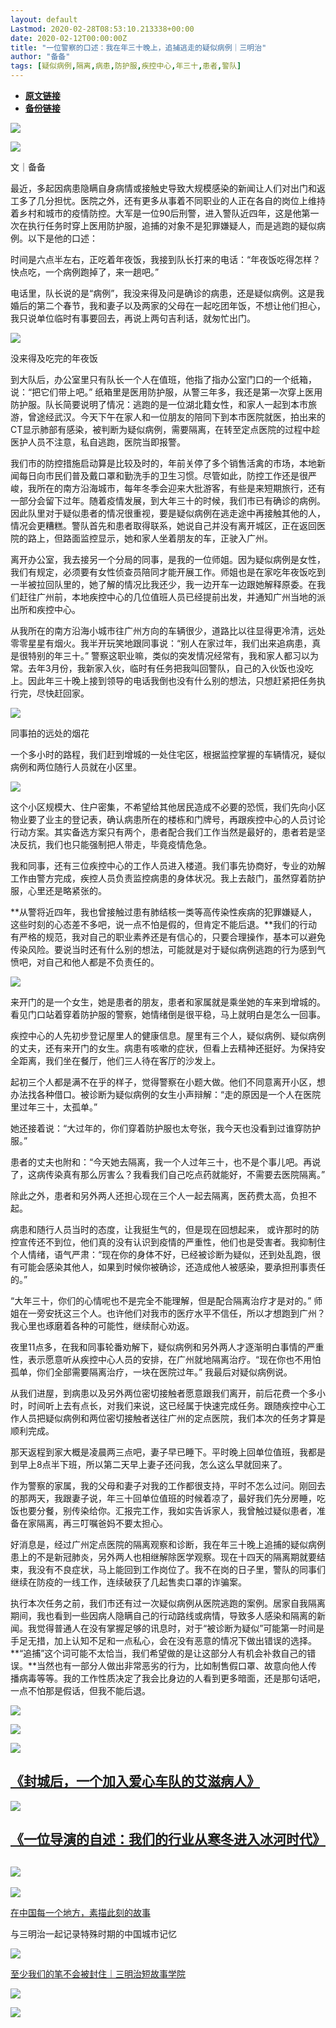 ```yaml
---
layout: default
Lastmod: 2020-02-28T08:53:10.213338+00:00
date: 2020-02-12T00:00:00Z
title: "一位警察的口述：我在年三十晚上，追捕逃走的疑似病例｜三明治"
author: "备备"
tags: [疑似病例,隔离,病患,防护服,疾控中心,年三十,患者,警队]
---
```


* [**原文链接**](http://mp.weixin.qq.com/s?__biz=MjM5NzU4ODQ2MA==&mid=2676482415&idx=1&sn=876fc347ce9e0234129911573546fc2e&chksm=bca4fdec8bd374faaf47d68d908d2b93c51e220762ed460abec3caede3fe45726fc9fdf95a95#rd)
* [**备份链接**](https://archive.is/idPT2)


![](/images/post/0b7ca27013225047af33d23ab225213e.jpg)

![](/images/post/5dab57205f27a4debb1bfbd4619d1f22.jpg)

文｜备备

最近，多起因病患隐瞒自身病情或接触史导致大规模感染的新闻让人们对出门和返工多了几分担忧。医院之外，还有更多从事着不同职业的人正在各自的岗位上维持着乡村和城市的疫情防控。大军是一位90后刑警，进入警队近四年，这是他第一次在执行任务时穿上医用防护服，追捕的对象不是犯罪嫌疑人，而是逃跑的疑似病例。以下是他的口述：

时间是六点半左右，正吃着年夜饭，我接到队长打来的电话：“年夜饭吃得怎样？快点吃，一个病例跑掉了，来一趟吧。”

电话里，队长说的是“病例”，我没来得及问是确诊的病患，还是疑似病例。这是我婚后的第二个春节，我和妻子以及两家的父母在一起吃团年饭，不想让他们担心，我只说单位临时有事要回去，再说上两句吉利话，就匆忙出门。

![](/images/post/d1aaa063c0124c9fda11d32f1f4a3407.jpg)

没来得及吃完的年夜饭

到大队后，办公室里只有队长一个人在值班，他指了指办公室门口的一个纸箱，说：“把它们带上吧。” 纸箱里是医用防护服，从警三年多，我还是第一次穿上医用防护服。队长简要说明了情况：逃跑的是一位湖北籍女性，和家人一起到本市旅游，曾途经武汉。今天下午在家人和一位朋友的陪同下到本市医院就医，拍出来的CT显示肺部有感染，被判断为疑似病例，需要隔离，在转至定点医院的过程中趁医护人员不注意，私自逃跑，医院当即报警。

我们市的防控措施启动算是比较及时的，年前关停了多个销售活禽的市场，本地新闻每日向市民们普及戴口罩和勤洗手的卫生习惯。尽管如此，防控工作还是很严峻，我所在的南方沿海城市，每年冬季会迎来大批游客，有些是来短期旅行，还有一部分会留下过年。随着疫情发展，到大年三十的时候，我们市已有确诊的病例。因此队里对于疑似患者的情况很重视，要是疑似病例在逃走途中再接触其他的人，情况会更糟糕。警队首先和患者取得联系，她说自己并没有离开城区，正在返回医院的路上，但路面监控显示，她和家人坐着朋友的车，正驶入广州。

离开办公室，我去接另一个分局的同事，是我的一位师姐。因为疑似病例是女性，我们有规定，必须要有女性侦查员陪同才能开展工作。师姐也是在家吃年夜饭吃到一半被拉回队里的，她了解的情况比我还少，我一边开车一边跟她解释原委。在我们赶往广州前，本地疾控中心的几位值班人员已经提前出发，并通知广州当地的派出所和疾控中心。

从我所在的南方沿海小城市往广州方向的车辆很少，道路比以往显得更冷清，远处零零星星有烟火。我半开玩笑地跟同事说：“别人在家过年，我们出来追病患，真是很特别的年三十。” 警察这职业嘛，类似的突发情况经常有，我和家人都习以为常。去年3月份，我新家入伙，临时有任务把我叫回警队，自己的入伙饭也没吃上。因此年三十晚上接到领导的电话我倒也没有什么别的想法，只想赶紧把任务执行完，尽快赶回家。

![](/images/post/5cac0cacac709bc521a9f839703d61fc.jpg)

同事拍的远处的烟花

一个多小时的路程，我们赶到增城的一处住宅区，根据监控掌握的车辆情况，疑似病例和两位随行人员就在小区里。

![](/images/post/f548048213c5749e502f298bcd5f1aa7.jpg)

这个小区规模大、住户密集，不希望给其他居民造成不必要的恐慌，我们先向小区物业要了业主的登记表，确认病患所在的楼栋和门牌号，再跟疾控中心的人员讨论行动方案。其实备选方案只有两个，患者配合我们工作当然是最好的，患者若是坚决反抗，我们也只能强制把人带走，毕竟疫情危急。

我和同事，还有三位疾控中心的工作人员进入楼道。我们事先协商好，专业的劝解工作由警方完成，疾控人员负责监控病患的身体状况。我上去敲门，虽然穿着防护服，心里还是略紧张的。

**从警将近四年，我也曾接触过患有肺结核一类等高传染性疾病的犯罪嫌疑人，这些时刻的心态差不多吧，说一点不怕是假的，但肯定不能后退。**我们的行动有严格的规范，我对自己的职业素养还是有信心的，只要合理操作，基本可以避免传染风险。要说当时还有什么别的想法，可能就是对于疑似病例逃跑的行为感到气愤吧，对自己和他人都是不负责任的。  

![](/images/post/3484ea12113b5f12d43cc17a2204a50b.jpg)

来开门的是一个女生，她是患者的朋友，患者和家属就是乘坐她的车来到增城的。看见门口站着穿着防护服的警察，她情绪倒是很平稳，马上就明白是怎么一回事。

疾控中心的人先初步登记屋里人的健康信息。屋里有三个人，疑似病例、疑似病例的丈夫，还有来开门的女生。病患有咳嗽的症状，但看上去精神还挺好。为保持安全距离，我们坐在餐厅，他们三人待在客厅的沙发上。

起初三个人都是满不在乎的样子，觉得警察在小题大做。他们不同意离开小区，想办法找各种借口。被诊断为疑似病例的女生小声辩解：“走的原因是一个人在医院里过年三十，太孤单。”

她还接着说：“大过年的，你们穿着防护服也太夸张，我今天也没看到过谁穿防护服。”

患者的丈夫也附和：“今天她去隔离，我一个人过年三十，也不是个事儿吧。再说了，这病传染真有那么厉害么？我看我们自己吃点药就能好，不需要去医院隔离。”

除此之外，患者和另外两人还担心现在三个人一起去隔离，医药费太高，负担不起。

病患和随行人员当时的态度，让我挺生气的，但是现在回想起来， 或许那时的防控宣传还不到位，他们真的没有认识到疫情的严重性，他们也是受害者。我抑制住个人情绪，语气严肃：“现在你的身体不好，已经被诊断为疑似，还到处乱跑，很有可能会感染其他人，如果到时候你被确诊，还造成他人被感染，要承担刑事责任的。”

“大年三十，你们的心情呢也不是完全不能理解，但是配合隔离治疗才是对的。” 师姐在一旁安抚这三个人。也许他们对我市的医疗水平不信任，所以才想跑到广州？我心里也琢磨着各种的可能性，继续耐心劝返。

夜里11点多，在我和同事轮番劝解下，疑似病例和另外两人才逐渐明白事情的严重性，表示愿意听从疾控中心人员的安排，在广州就地隔离治疗。“现在你也不用怕孤单，你们全部需要隔离治疗，一块在医院过年。” 我最后对疑似病例说。

从我们进屋，到病患以及另外两位密切接触者愿意跟我们离开，前后花费一个多小时，时间听上去有点长，对我们来说，这已经属于快速完成任务。跟随疾控中心工作人员把疑似病例和两位密切接触者送往广州的定点医院，我们本次的任务才算是顺利完成。

那天返程到家大概是凌晨两三点吧，妻子早已睡下。平时晚上回单位值班，我都是到早上8点半下班，所以第二天早上妻子还问我，怎么这么早就回来了。

作为警察的家属，我的父母和妻子对我的工作都很支持，平时不怎么过问。刚回去的那两天，我跟妻子说，年三十回单位值班的时候着凉了，最好我们先分房睡，吃饭也要分餐，别传染给你。汇报完工作，我如实告诉家人，我曾触过疑似患者，准备在家隔离，再三叮嘱爸妈不要太担心。

好消息是，经过广州定点医院的隔离观察和诊断，我在年三十晚上追捕的疑似病例患上的不是新冠肺炎，另外两人也相继解除医学观察。现在十四天的隔离期就要结束，我没有不良症状，马上能回到工作岗位了。我不在岗的日子里，警队的同事们继续在防疫的一线工作，连续破获了几起售卖口罩的诈骗案。

执行本次任务之前，我们市还有过一次疑似病例从医院逃跑的案例。居家自我隔离期间，我也看到一些因病人隐瞒自己的行动路线或病情，导致多人感染和隔离的新闻。我觉得普通人在没有掌握足够的讯息时，对于“被诊断为疑似”可能第一时间是手足无措，加上认知不足和一点私心，会在没有恶意的情况下做出错误的选择。**“追捕”这个词可能不太恰当，我们希望做的是让这部分人有机会补救自己的错误。**当然也有一部分人做出非常恶劣的行为，比如制售假口罩、故意向他人传播病毒等等。我的工作性质决定了我会比身边的人看到更多暗面，还是那句话吧，一点不怕那是假话，但我不能后退。

**![](/images/post/e53a12e7354afdf333d0ad4032731219.jpg)**

![](/images/post/f9de17190c411941afeced79b239d0ae.jpg)

[![](/images/post/575f71262e7fbd4cab1b3ab401fc1975.jpg)](http://mp.weixin.qq.com/s?__biz=MjM5NzU4ODQ2MA==&mid=2676482409&idx=1&sn=07384251e62836a5a2462967abdca6ce&chksm=bca4fdea8bd374fc0563e5ebe9d742539c7839398f3fc43bc294106b3375173845565e876b1d&scene=21#wechat_redirect)

  

[《封城后，一个加入爱心车队的艾滋病人》](http://mp.weixin.qq.com/s?__biz=MjM5NzU4ODQ2MA==&mid=2676482409&idx=1&sn=07384251e62836a5a2462967abdca6ce&chksm=bca4fdea8bd374fc0563e5ebe9d742539c7839398f3fc43bc294106b3375173845565e876b1d&scene=21#wechat_redirect)[](http://mp.weixin.qq.com/s?__biz=MjM5NzU4ODQ2MA==&mid=2676482356&idx=1&sn=4f2f24c436c3a3e07c87703ec705f1d4&chksm=bca4fdb78bd374a1e19ff7e6540dd4dc0144801339c1f32431107235e173f21ba40568e053b3&scene=21#wechat_redirect)
---------------------------------------------------------------------------------------------------------------------------------------------------------------------------------------------------------------------------------------------------------------------------------------------------------------------------------------------------------------------------------------------------------------------------------------------------------------------

[![](/images/post/faa550e0c2b0d542f22eba79082fadb6.jpg)](http://mp.weixin.qq.com/s?__biz=MjM5NzU4ODQ2MA==&mid=2676482387&idx=1&sn=effe9734e7dc154934e83f27c01f1a7e&chksm=bca4fdd08bd374c62cca35dd46a752af6988236195ebfef38ee916c063fe2a253ced03a15f5e&scene=21#wechat_redirect)

  

[《一位导演的自述：](http://mp.weixin.qq.com/s?__biz=MjM5NzU4ODQ2MA==&mid=2676482387&idx=1&sn=effe9734e7dc154934e83f27c01f1a7e&chksm=bca4fdd08bd374c62cca35dd46a752af6988236195ebfef38ee916c063fe2a253ced03a15f5e&scene=21#wechat_redirect)[我们的行业从寒冬进入冰河时代》](http://mp.weixin.qq.com/s?__biz=MjM5NzU4ODQ2MA==&mid=2676482387&idx=1&sn=effe9734e7dc154934e83f27c01f1a7e&chksm=bca4fdd08bd374c62cca35dd46a752af6988236195ebfef38ee916c063fe2a253ced03a15f5e&scene=21#wechat_redirect)
--------------------------------------------------------------------------------------------------------------------------------------------------------------------------------------------------------------------------------------------------------------------------------------------------------------------------------------------------------------------------------------------------------------------------------------------------------------------------

  

  

**![](/images/post/47d7f45f2c7f36ae6c6474b9ddda4bbb.jpg)**
--------------------------------------------------------------------------------------------------------------------------------------------------

[![](/images/post/9a24063005c00207dba314b12d172d69.jpg)](http://mp.weixin.qq.com/s?__biz=MjM5NzU4ODQ2MA==&mid=2676482397&idx=1&sn=1b646d3b38a26f1b40505ea25f39f6b6&chksm=bca4fdde8bd374c86b537fb5d075ae030e3bde7329bc9118d2cae3b5df00c8a17143328398e7&scene=21#wechat_redirect)

  

[在中国每一个地方，素描此刻的故事](http://mp.weixin.qq.com/s?__biz=MjM5NzU4ODQ2MA==&mid=2676482397&idx=1&sn=1b646d3b38a26f1b40505ea25f39f6b6&chksm=bca4fdde8bd374c86b537fb5d075ae030e3bde7329bc9118d2cae3b5df00c8a17143328398e7&scene=21#wechat_redirect)

与三明治一起记录特殊时期的中国城市记忆  

[![](/images/post/b5b4310cc8fceabc7968129684eabf5d.jpg)](http://mp.weixin.qq.com/s?__biz=MjM5NzU4ODQ2MA==&mid=2676482364&idx=1&sn=c25a2e3b9cb65f927177df7dc1582a73&chksm=bca4fdbf8bd374a986930bc2e23fd0685c974f54730d78691500b18f6086e5c521cc4d99d0d6&scene=21#wechat_redirect)

  

[至少我们的笔不会被封住｜三明治短故事学院](http://mp.weixin.qq.com/s?__biz=MjM5NzU4ODQ2MA==&mid=2676482157&idx=1&sn=96b65585d845e27807262dee2186406b&chksm=bca4fcee8bd375f82ff369305565108ece714f179d06e59e84812a1bfbb68a68ed15c3e4406d&scene=21#wechat_redirect)

  

![](/images/post/d5c9db15ae2a6b19ce01cf0a55d0455f.jpg)

  

![](/images/post/824523fe44ff7c70172343f2a0c55d67.jpg)

